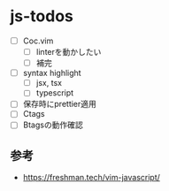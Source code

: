 # js-todos

- [ ] Coc.vim
  - [ ] linterを動かしたい
  - [ ] 補完
- [ ] syntax highlight
  - [ ] jsx, tsx
  - [ ] typescript
- [ ] 保存時にprettier適用
- [ ] Ctags
- [ ] Btagsの動作確認

## 参考

- <https://freshman.tech/vim-javascript/>
